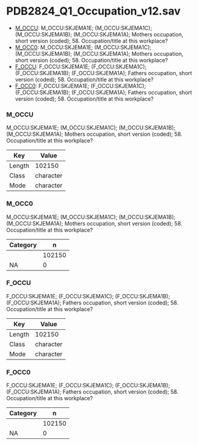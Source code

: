 # PDB2824_Q1_Occupation_v12.sav
- [M_OCCU](PDB2824_Q1_Occupation_v12.md#M_OCCU): M_OCCU:SKJEMA1E; (M_OCCU:SKJEMA1C); (M_OCCU:SKJEMA1B); (M_OCCU:SKJEMA1A); Mothers occupation, short version (coded); 58. Occupation/title at this workplace?
- [M_OCC0](PDB2824_Q1_Occupation_v12.md#M_OCC0): M_OCCU:SKJEMA1E; (M_OCCU:SKJEMA1C); (M_OCCU:SKJEMA1B); (M_OCCU:SKJEMA1A); Mothers occupation, short version (coded); 58. Occupation/title at this workplace?
- [F_OCCU](PDB2824_Q1_Occupation_v12.md#F_OCCU): F_OCCU:SKJEMA1E; (F_OCCU:SKJEMA1C); (F_OCCU:SKJEMA1B); (F_OCCU:SKJEMA1A); Fathers occupation, short version (coded); 58. Occupation/title at this workplace?
- [F_OCC0](PDB2824_Q1_Occupation_v12.md#F_OCC0): F_OCCU:SKJEMA1E; (F_OCCU:SKJEMA1C); (F_OCCU:SKJEMA1B); (F_OCCU:SKJEMA1A); Fathers occupation, short version (coded); 58. Occupation/title at this workplace?


### M_OCCU
M_OCCU:SKJEMA1E; (M_OCCU:SKJEMA1C); (M_OCCU:SKJEMA1B); (M_OCCU:SKJEMA1A); Mothers occupation, short version (coded); 58. Occupation/title at this workplace?


| Key | Value |
| --- | ----- |
| Length | 102150 |
| Class | character |
| Mode | character |


### M_OCC0
M_OCCU:SKJEMA1E; (M_OCCU:SKJEMA1C); (M_OCCU:SKJEMA1B); (M_OCCU:SKJEMA1A); Mothers occupation, short version (coded); 58. Occupation/title at this workplace?


| Category | n |
| -------- | - |
|  | 102150 |
| NA | 0 |


### F_OCCU
F_OCCU:SKJEMA1E; (F_OCCU:SKJEMA1C); (F_OCCU:SKJEMA1B); (F_OCCU:SKJEMA1A); Fathers occupation, short version (coded); 58. Occupation/title at this workplace?


| Key | Value |
| --- | ----- |
| Length | 102150 |
| Class | character |
| Mode | character |


### F_OCC0
F_OCCU:SKJEMA1E; (F_OCCU:SKJEMA1C); (F_OCCU:SKJEMA1B); (F_OCCU:SKJEMA1A); Fathers occupation, short version (coded); 58. Occupation/title at this workplace?


| Category | n |
| -------- | - |
|  | 102150 |
| NA | 0 |


